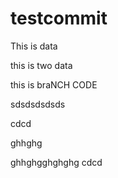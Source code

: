# testcommit

This is data

this is two data

this is braNCH CODE


sdsdsdsdsds

cdcd


ghhghg

ghhghgghghghg
cdcd

